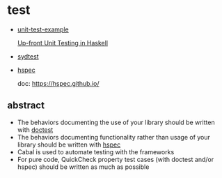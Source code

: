 # test

- [unit-test-example](https://github.com/kazu-yamamoto/unit-test-example)

  [Up-front Unit Testing in Haskell](https://github.com/kazu-yamamoto/unit-test-example/blob/master/markdown/en/tutorial.md)

- [sydtest](https://github.com/NorfairKing/sydtest)

- [hspec](https://github.com/hspec/hspec)

  doc: https://hspec.github.io/

## abstract

- The behaviors documenting the use of your library should be written with [doctest](https://github.com/sol/doctest-haskell#readme)
- The behaviors documenting functionality rather than usage of your library should be written with [hspec](http://hspec.github.com/)
- Cabal is used to automate testing with the frameworks
- For pure code, QuickCheck property test cases (with doctest and/or hspec) should be written as much as possible
